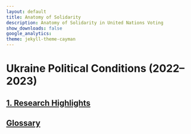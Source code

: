 ```yaml
---
layout: default
title: Anatomy of Solidarity
description: Anatomy of Solidarity in United Nations Voting
show_downloads: false
google_analytics:
theme: jekyll-theme-cayman
---
```


# Ukraine Political Conditions (2022–2023)
## [1. Research Highlights](https://sobolsky.github.io/upc/)

## [Glossary](https://sobolsky.github.io/un/glossary)
